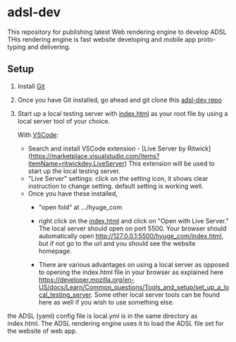 # adsl-dev

This repository for publishing latest Web rendering engine to develop ADSL
THis rendering engine is fast website developing and mobile app proto-typing and delivering.

## Setup

1. Install [Git](https://git-scm.com/book/en/v2/Getting-Started-Installing-Git)
2. Once you have Git installed, go ahead and git clone this [adsl-dev repo](https://github.com/yubose/adsl-dev)
3. Start up a local testing server with [index.html](hyuge_com/index.html) as your root file by using a local server tool of your choice.

   With [VSCode](https://code.visualstudio.com/):
    - Search and install VSCode extension - [Live Server by Ritwick]
        (https://marketplace.visualstudio.com/items?itemName=ritwickdey.LiveServer)
        This extension will be used to start up the local testing server.
    - "Live Server" settings: click on the setting icon, it shows clear instruction to change setting. default setting is working well.
   - Once you have these installed,
      - "open fold"  at .../hyuge_com
      - right click on the [index.html](hyuge_com/index.html) and click on "Open with Live Server." The local server should open on port 5500.
       Your browser should automatically open http://127.0.0.1:5500/hyuge_com/index.html, but if not go to the url and you should see the website homepage.

     - There are various advantages on using a local server as opposed to opening the index.html file in your browser as explained here <https://developer.mozilla.org/en-US/docs/Learn/Common_questions/Tools_and_setup/set_up_a_local_testing_server>. Some other local server tools can be found here as well if you wish to use something else.

  the ADSL (yaml) config file is local.yml is in the same directory as index.html. The ADSL rendering engine uses it to load the ADSL file set for the website of web app.
  

